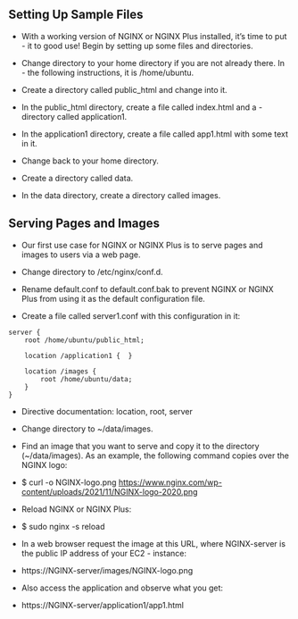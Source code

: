 ## Setting Up Sample Files

- With a working version of NGINX or NGINX Plus installed, it’s time to put - it to good use! Begin by setting up some files and directories.

- Change directory to your home directory if you are not already there. In - the following instructions, it is /home/ubuntu.

- Create a directory called public_html and change into it.

- In the public_html directory, create a file called index.html and a - directory called application1.

- In the application1 directory, create a file called app1.html with some text in it.

- Change back to your home directory.

- Create a directory called data.

- In the data directory, create a directory called images.

## Serving Pages and Images

- Our first use case for NGINX or NGINX Plus is to serve pages and images to users via a web page.
- Change directory to /etc/nginx/conf.d.

- Rename default.conf to default.conf.bak to prevent NGINX or NGINX Plus from using it as the default configuration file.

- Create a file called server1.conf with this configuration in it:

```
server {
    root /home/ubuntu/public_html;

    location /application1 {  }

    location /images {		
        root /home/ubuntu/data;	
    }
}
```

* Directive documentation: location, root, server

- Change directory to ~/data/images.

- Find an image that you want to serve and copy it to the directory (~/data/images). As an example, the following command copies over the NGINX logo:
- $ curl -o NGINX-logo.png https://www.nginx.com/wp-content/uploads/2021/11/NGINX-logo-2020.png
- Reload NGINX or NGINX Plus:

- $ sudo nginx -s reload
- In a web browser request the image at this URL, where NGINX-server is the public IP address of your EC2 - instance:

- https://NGINX-server/images/NGINX-logo.png

- Also access the application and observe what you get:

- https://NGINX-server/application1/app1.html